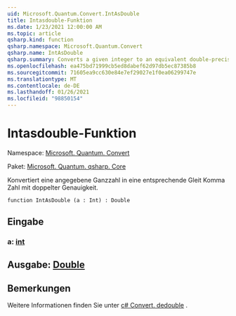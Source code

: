 ```yaml
---
uid: Microsoft.Quantum.Convert.IntAsDouble
title: Intasdouble-Funktion
ms.date: 1/23/2021 12:00:00 AM
ms.topic: article
qsharp.kind: function
qsharp.namespace: Microsoft.Quantum.Convert
qsharp.name: IntAsDouble
qsharp.summary: Converts a given integer to an equivalent double-precision floating-point number.
ms.openlocfilehash: ea475bd71999cb5ed8dabef62d97db5ec87385b8
ms.sourcegitcommit: 71605ea9cc630e84e7ef29027e1f0ea06299747e
ms.translationtype: MT
ms.contentlocale: de-DE
ms.lasthandoff: 01/26/2021
ms.locfileid: "98850154"
---
```

# <a name="intasdouble-function"></a>Intasdouble-Funktion

Namespace: [Microsoft. Quantum. Convert](xref:Microsoft.Quantum.Convert)

Paket: [Microsoft. Quantum. qsharp. Core](https://nuget.org/packages/Microsoft.Quantum.QSharp.Core)


Konvertiert eine angegebene Ganzzahl in eine entsprechende Gleit Komma Zahl mit doppelter Genauigkeit.

```qsharp
function IntAsDouble (a : Int) : Double
```


## <a name="input"></a>Eingabe

### <a name="a--int"></a>a: [int](xref:microsoft.quantum.lang-ref.int)





## <a name="output--double"></a>Ausgabe: [Double](xref:microsoft.quantum.lang-ref.double)



## <a name="remarks"></a>Bemerkungen

Weitere Informationen finden Sie unter [c# Convert. dedouble](https://docs.microsoft.com/dotnet/api/system.convert.todouble?view=netframework-4.7.1#System_Convert_ToDouble_System_Int64_) .